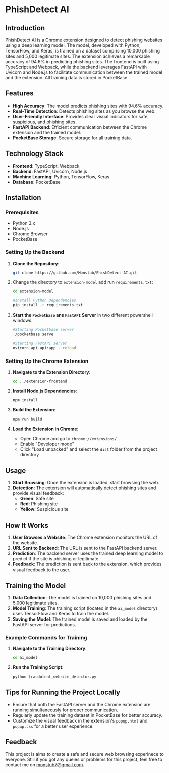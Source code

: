 # PhishDetect AI

## Introduction

PhishDetect AI is a Chrome extension designed to detect phishing websites using a deep learning model. The model, developed with Python, TensorFlow, and Keras, is trained on a dataset comprising 10,000 phishing sites and 5,000 legitimate sites. The extension achieves a remarkable accuracy of 94.6% in predicting phishing sites. The frontend is built using TypeScript and Webpack, while the backend leverages FastAPI with Uvicorn and Node.js to facilitate communication between the trained model and the extension. All training data is stored in PocketBase.

## Features

- **High Accuracy**: The model predicts phishing sites with 94.6% accuracy.
- **Real-Time Detection**: Detects phishing sites as you browse the web.
- **User-Friendly Interface**: Provides clear visual indicators for safe, suspicious, and phishing sites.
- **FastAPI Backend**: Efficient communication between the Chrome extension and the trained model.
- **PocketBase Storage**: Secure storage for all training data.

## Technology Stack

- **Frontend**: TypeScript, Webpack
- **Backend**: FastAPI, Uvicorn, Node.js
- **Machine Learning**: Python, TensorFlow, Keras
- **Database**: PocketBase

## Installation

### Prerequisites

- Python 3.x
- Node.js
- Chrome Browser
- PocketBase

### Setting Up the Backend

1. **Clone the Repository**:
   ```sh
   git clone https://github.com/Monstub/PhishDetect-AI.git
   ```
2. Change the directory to `extension-model` add run `requirements.txt`:
   ```sh
   cd extension-model
   
   #Install Python Dependencies
   pip install -r requirements.txt
   ```

3. **Start the `Pocketbase` ans `FastAPI` Server** in two different powershell windows:
   ```sh
   #Starting Pocketbase server
   ./pocketbase serve

   #Starting FastAPI server
   uvicorn api.api:app --reload
   ```

### Setting Up the Chrome Extension

1. **Navigate to the Extension Directory**:
   ```sh
   cd ../extension-frontend
   ```

2. **Install Node.js Dependencies**:
   ```sh
   npm install
   ```

3. **Build the Extension**:
   ```sh
   npm run build
   ```

4. **Load the Extension in Chrome**:
   - Open Chrome and go to `chrome://extensions/`
   - Enable "Developer mode"
   - Click "Load unpacked" and select the `dist` folder from the project directory

## Usage

1. **Start Browsing**: Once the extension is loaded, start browsing the web.
2. **Detection**: The extension will automatically detect phishing sites and provide visual feedback:
   - **Green**: Safe site
   - **Red**: Phishing site
   - **Yellow**: Suspicious site

## How It Works

1. **User Browses a Website**: The Chrome extension monitors the URL of the website.
2. **URL Sent to Backend**: The URL is sent to the FastAPI backend server.
3. **Prediction**: The backend server uses the trained deep learning model to predict if the site is phishing or legitimate.
4. **Feedback**: The prediction is sent back to the extension, which provides visual feedback to the user.

## Training the Model

1. **Data Collection**: The model is trained on 10,000 phishing sites and 5,000 legitimate sites.
2. **Model Training**: The training script (located in the `ai_model` directory) uses TensorFlow and Keras to train the model.
3. **Saving the Model**: The trained model is saved and loaded by the FastAPI server for predictions.

### Example Commands for Training

1. **Navigate to the Training Directory**:
   ```sh
   cd ai_model
   ```

2. **Run the Training Script**:
   ```sh
   python fraudulent_website_detector.py
   ```

## Tips for Running the Project Locally

- Ensure that both the FastAPI server and the Chrome extension are running simultaneously for proper communication.
- Regularly update the training dataset in PocketBase for better accuracy.
- Customize the visual feedback in the extension's `popup.html` and `popup.css` for a better user experience.

## Feedback

This project is aims to create a safe and secure web browsing experinece to everyone. Still if you got any queies or problems for this project, feel free to contact me on monstub7@gmail.com.
